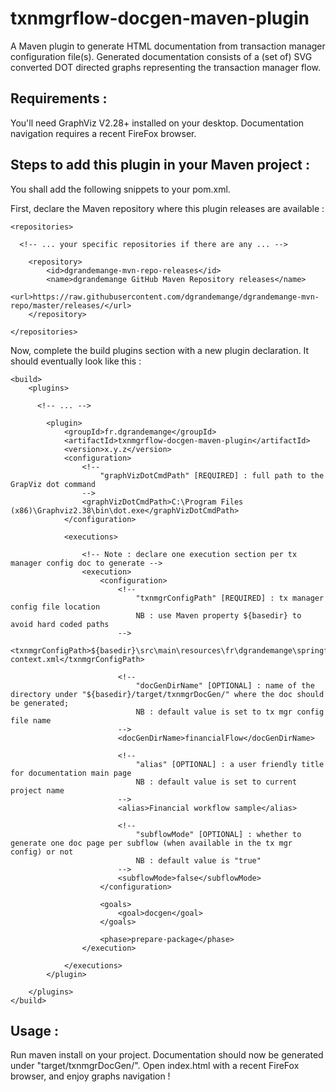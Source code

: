 # txnmgrflow-docgen-maven-plugin

A Maven plugin to generate HTML documentation from transaction manager configuration file(s).
Generated documentation consists of a (set of) SVG converted DOT directed graphs representing the transaction manager flow.

Requirements :
--------------
You'll need GraphViz V2.28+ installed on your desktop.
Documentation navigation requires a recent FireFox browser.

Steps to add this plugin in your Maven project :
------------------------------------------------
You shall add the following snippets to your pom.xml.

First, declare the Maven repository where this plugin releases are available :

    <repositories>
    
      <!-- ... your specific repositories if there are any ... -->
    
  		<repository>
  			<id>dgrandemange-mvn-repo-releases</id>
  			<name>dgrandemange GitHub Maven Repository releases</name>
  			<url>https://raw.githubusercontent.com/dgrandemange/dgrandemange-mvn-repo/master/releases/</url>
  		</repository>
    
    </repositories>

Now, complete the build plugins section with a new plugin declaration. It should eventually look like this :

	<build>
		<plugins>
		  
		  <!-- ... -->
		  
			<plugin>
				<groupId>fr.dgrandemange</groupId>
				<artifactId>txnmgrflow-docgen-maven-plugin</artifactId>
				<version>x.y.z</version>
				<configuration>
					<!-- 
						"graphVizDotCmdPath" [REQUIRED] : full path to the GrapViz dot command
					-->
					<graphVizDotCmdPath>C:\Program Files (x86)\Graphviz2.38\bin\dot.exe</graphVizDotCmdPath>
				</configuration>

				<executions>
				
					<!-- Note : declare one execution section per tx manager config doc to generate -->
					<execution>
						<configuration>
							<!-- 
								"txnmgrConfigPath" [REQUIRED] : tx manager config file location 
								NB : use Maven property ${basedir} to avoid hard coded paths 
							-->
							<txnmgrConfigPath>${basedir}\src\main\resources\fr\dgrandemange\springframework\ext\txnmgr\xml\application-context.xml</txnmgrConfigPath>
							
							<!-- 
								"docGenDirName" [OPTIONAL] : name of the directory under "${basedir}/target/txnmgrDocGen/" where the doc should be generated; 
								NB : default value is set to tx mgr config file name
							-->
							<docGenDirName>financialFlow</docGenDirName>
							
							<!-- 
								"alias" [OPTIONAL] : a user friendly title for documentation main page
								NB : default value is set to current project name
							-->
							<alias>Financial workflow sample</alias>
							
							<!-- 
								"subflowMode" [OPTIONAL] : whether to generate one doc page per subflow (when available in the tx mgr config) or not
								NB : default value is "true"
							-->
							<subflowMode>false</subflowMode>
						</configuration>

						<goals>
							<goal>docgen</goal>
						</goals>

						<phase>prepare-package</phase>
					</execution>
					
				</executions>
			</plugin>
			
		</plugins>
	</build>
	
Usage :
-------
Run maven install on your project. Documentation should now be generated under "target/txnmgrDocGen/".
Open index.html with a recent FireFox browser, and enjoy graphs navigation !
